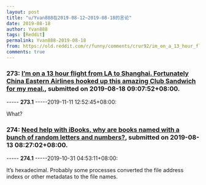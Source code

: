 ```yaml
---
layout: post
title: "u/Yvan888在2019-08-12~2019-08-18的言论"
date: 2019-08-18
author: Yvan888
tags: [Reddit]
permalink: Yvan888-2019-08-18
from: https://old.reddit.com/r/funny/comments/crur92/im_on_a_13_hour_flight_from_la_to_shanghai/
comments: true
---
```


### 273: [I’m on a 13 hour flight from LA to Shanghai. Fortunately China Eastern Airlines hooked up this amazing Club Sandwich for my meal.](https://old.reddit.com/r/funny/comments/crur92/im_on_a_13_hour_flight_from_la_to_shanghai/), submitted on 2019-08-18 09:07:52+08:00.

----- __273.1__ -----2019-11-11 12:52:45+08:00:

What?

### 274: [Need help with iBooks, why are books named with a bunch of random letters and numbers?](https://old.reddit.com/r/ibooks/comments/cpl7ug/need_help_with_ibooks_why_are_books_named_with_a/), submitted on 2019-08-13 08:27:02+08:00.

----- __274.1__ -----2019-10-31 04:53:11+08:00:

It’s hexadecimal. Probably some processes converted the file address indexs or other metadatas to the file names.

